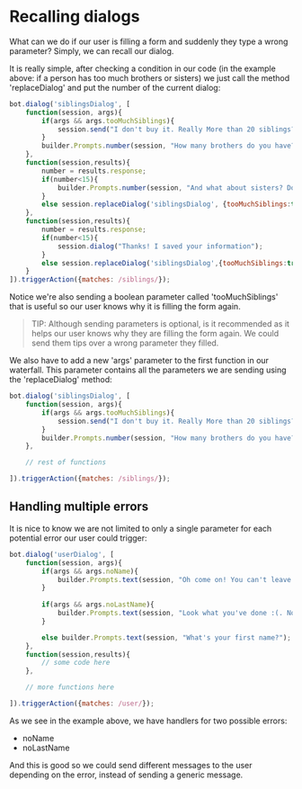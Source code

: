 # Recalling dialogs #
What can we do if our user is filling a form and suddenly they type a wrong parameter? Simply, we can recall our dialog.

It is really simple, after checking a condition in our code (in the example above: if a person has too much brothers or sisters) we just call the method 'replaceDialog' and put the number of the current dialog:

```javascript
bot.dialog('siblingsDialog', [
    function(session, args){
        if(args && args.tooMuchSiblings){
            session.send("I don't buy it. Really More than 20 siblings? Give me a break.");
        }
        builder.Prompts.number(session, "How many brothers do you have?");
    },
    function(session,results){
        number = results.response;
        if(number<15){
            builder.Prompts.number(session, "And what about sisters? Do you have any?");
        }
        else session.replaceDialog('siblingsDialog', {tooMuchSiblings:true});
    },
    function(session,results){
        number = results.response;
        if(number<15){
            session.dialog("Thanks! I saved your information");
        }
        else session.replaceDialog('siblingsDialog',{tooMuchSiblings:true});
    }
]).triggerAction({matches: /siblings/});
```
Notice we're also sending a boolean parameter called 'tooMuchSiblings' that is useful so our user knows why it is filling the form again.

>TIP: Although sending parameters is optional, is it recommended as it helps our user knows why they are filling the form again. We could send them tips over a wrong parameter they filled.

We also have to add a new 'args' parameter to the first function in our waterfall. This parameter contains all the parameters we are sending using the 'replaceDialog' method:
```javascript
bot.dialog('siblingsDialog', [
    function(session, args){
        if(args && args.tooMuchSiblings){
            session.send("I don't buy it. Really More than 20 siblings? Give me a break.");
        }
        builder.Prompts.number(session, "How many brothers do you have?");
    },

    // rest of functions

]).triggerAction({matches: /siblings/});
```

## Handling multiple errors ##
It is nice to know we are not limited to only a single parameter for each potential error our user could trigger:

```javascript
bot.dialog('userDialog', [
    function(session, args){
        if(args && args.noName){
            builder.Prompts.text(session, "Oh come on! You can't leave a blank space as your name");
        }
        
        if(args && args.noLastName){
            builder.Prompts.text(session, "Look what you've done :(. Now we have to start all over again. Please don't leave blank spaces when filling your name or last name.");
        }

        else builder.Prompts.text(session, "What's your first name?");
    },
    function(session,results){
        // some code here
    },

    // more functions here

]).triggerAction({matches: /user/});
```
As we see in the example above, we have handlers for two possible errors:
- noName
- noLastName

And this is good so we could send different messages to the user depending on the error, instead of sending a generic message.